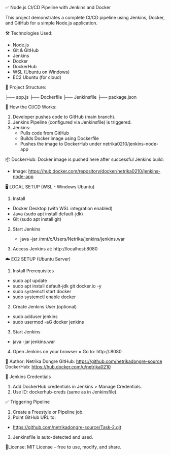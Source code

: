 ✅ Node.js CI/CD Pipeline with Jenkins and Docker

This project demonstrates a complete CI/CD pipeline using Jenkins, Docker, and GitHub for a simple Node.js application.

🛠 Technologies Used:

- Node.js
- Git & GitHub
- Jenkins
- Docker
- DockerHub
- WSL (Ubuntu on Windows)
- EC2 Ubuntu (for cloud)

📁 Project Structure:

├── app.js
├── Dockerfile
├── Jenkinsfile
├── package.json

🚀 How the CI/CD Works:

1. Developer pushes code to GitHub (main branch).
2. Jenkins Pipeline (configured via Jenkinsfile) is triggered.
3. Jenkins:
   - Pulls code from GitHub
   - Builds Docker image using Dockerfile
   - Pushes the image to DockerHub under netrika0210/jenkins-node-app

📦 DockerHub:
Docker image is pushed here after successful Jenkins build:

- Image: https://hub.docker.com/repository/docker/netrika0210/jenkins-node-app

🖥️ LOCAL SETUP (WSL - Windows Ubuntu)

1. Install
  - Docker Desktop (with WSL integration enabled)
  - Java (sudo apt install default-jdk)
  - Git (sudo apt install git)

2. Start Jenkins
   - java -jar /mnt/c/Users/Netrika/jenkins/jenkins.war

3. Access Jenkins at: http://localhost:8080

☁️ EC2 SETUP (Ubuntu Server)

1. Install Prerequisites
  - sudo apt update
  - sudo apt install default-jdk git docker.io -y
  - sudo systemctl start docker
  - sudo systemctl enable docker

2. Create Jenkins User (optional)
  - sudo adduser jenkins
  - sudo usermod -aG docker jenkins

3. Start Jenkins
  - java -jar jenkins.war

4. Open Jenkins on your browser
  = Go to: http://<EC2-IP>:8080

👤 Author:
Netrika Dongre
GitHub: https://github.com/netrikadongre-source
DockerHub: https://hub.docker.com/u/netrika0210

🔐 Jenkins Credentials

1. Add DockerHub credentials in Jenkins > Manage Credentials.
2. Use ID: dockerhub-creds (same as in Jenkinsfile).

✅ Triggering Pipeline

1. Create a Freestyle or Pipeline job.
2. Point GitHub URL to:
  - https://github.com/netrikadongre-source/Task-2.git
3. Jenkinsfile is auto-detected and used.

📌License:
MIT License – free to use, modify, and share.
